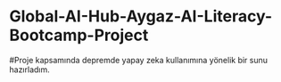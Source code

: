 # Global-AI-Hub-Aygaz-AI-Literacy-Bootcamp-Project
#Proje kapsamında depremde yapay zeka kullanımına yönelik bir sunu hazırladım.
